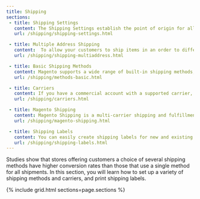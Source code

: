 ```yaml
---
title: Shipping
sections:
 - title: Shipping Settings
   content: The Shipping Settings establish the point of origin for all shipments made from your store or warehouse and your shipping policy.
   url: /shipping/shipping-settings.html

 - title: Multiple Address Shipping
   content:  To allow your customers to ship items in an order to different addresses during checkout, set your preferences for managing orders shipped to multiple addresses.
   url: /shipping/shipping-multiaddress.html

 - title: Basic Shipping Methods
   content: Magento supports a wide range of built-in shipping methods, including Flat Rate, Free Shipping, Table Rates, and real-time online rates.
   url: /shipping/methods-basic.html

 - title: Carriers
   content: If you have a commercial account with a supported carrier, you can offer your customers the convenience of real-time shipping rates, package tracking, and labels.
   url: /shipping/carriers.html

 - title: Magento Shipping
   content: Magento Shipping is a multi-carrier shipping and fulfillment solution that combines intelligent automation capabilities, access to global carrier networks, and seamless integration with the Magento Admin.
   url: /shipping/magento-shipping.html

 - title: Shipping Labels
   content: You can easily create shipping labels for new and existing orders from the Admin of your store. Labels can be produced when a shipment is created, or later. Shipping labels are stored in PDF format and downloaded to your computer.
   url: /shipping/shipping-labels.html
---
```


Studies show that stores offering customers a choice of several shipping methods have higher conversion rates than those that use a single method for all shipments. In this section, you will learn how to set up a variety of shipping methods and carriers, and print shipping labels.

{% include grid.html sections=page.sections %}
